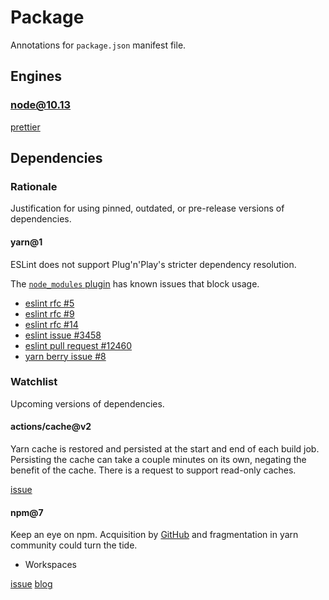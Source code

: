 # Package

Annotations for `package.json` manifest file.

## Engines

### node@10.13

[prettier](https://github.com/prettier/prettier/blob/master/package.json)

## Dependencies

### Rationale

Justification for using pinned, outdated, or pre-release versions of dependencies.

#### yarn@1

ESLint does not support Plug'n'Play's stricter dependency resolution.

The [`node_modules` plugin](https://github.com/yarnpkg/berry/tree/master/packages/plugin-node-modules) has known issues that block usage.

- [eslint rfc #5](https://github.com/eslint/rfcs/pull/5)
- [eslint rfc #9](https://github.com/eslint/rfcs/pull/9)
- [eslint rfc #14](https://github.com/eslint/rfcs/pull/14)
- [eslint issue #3458](https://github.com/eslint/eslint/issues/3458)
- [eslint pull request #12460](https://github.com/eslint/eslint/pull/12460)
- [yarn berry issue #8](https://github.com/yarnpkg/berry/issues/8)

### Watchlist

Upcoming versions of dependencies.

#### actions/cache@v2

Yarn cache is restored and persisted at the start and end of each build job.
Persisting the cache can take a couple minutes on its own, negating the benefit of the cache.
There is a request to support read-only caches.

[issue](https://github.com/actions/cache/issues/334)

#### npm@7

Keep an eye on npm.
Acquisition by [GitHub](https://github.blog/2020-03-16-npm-is-joining-github/) and fragmentation in yarn community could turn the tide.

- Workspaces

[issue](https://github.com/npm/cli/issues/878)
[blog](https://blog.npmjs.org/post/617484925547986944/npm-v7-series-introduction)
